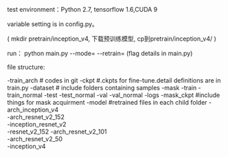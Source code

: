 test environment：Python 2.7, tensorflow 1.6,CUDA 9

variable setting is in config.py。

( mkdir pretrain/inception_v4, 下载预训练模型, cp到pretrain/inception_v4/ ) 

run： python main.py --mode= --retrain= (flag details in main.py)


file structure:

-train_arch # codes in git
-ckpt  #.ckpts for fine-tune.detail definitions are in train.py
-dataset # include folders containing samples
	-mask
	-train
	-train_normal
	-test
	-test_normal
	-val
	-val_normal
-logs
-mask_ckpt #include things for mask acquirment
-model  #retrained files in each child folder
	-arch_inception_v4   
	-arch_resnet_v2_152  
	-inception_resnet_v2  
	-resnet_v2_152
	-arch_resnet_v2_101  
	-arch_resnet_v2_50   
	-inception_v4
